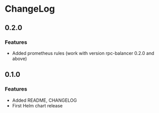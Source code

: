 # ChangeLog

## 0.2.0

### Features

- Added prometheus rules (work with version rpc-balancer 0.2.0 and above)

## 0.1.0

### Features

- Added README, CHANGELOG
- First Helm chart release
